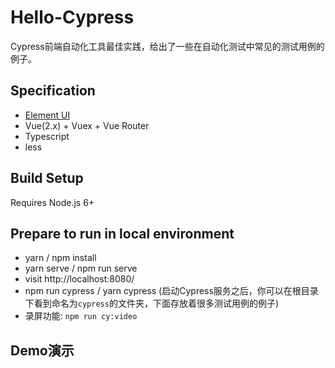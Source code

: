 # Hello-Cypress
Cypress前端自动化工具最佳实践，给出了一些在自动化测试中常见的测试用例的例子。

## Specification

- [Element UI](https://element.eleme.io/#/zh-CN)
- Vue(2.x) + Vuex + Vue Router
- Typescript
- less

## Build Setup

Requires Node.js 6+

## Prepare to run in local environment

- yarn / npm install
- yarn serve / npm run serve
- visit http://localhost:8080/
- npm run cypress / yarn cypress (启动Cypress服务之后，你可以在根目录下看到命名为`cypress`的文件夹，下面存放着很多测试用例的例子)
- 录屏功能: `npm run cy:video`

## Demo演示

